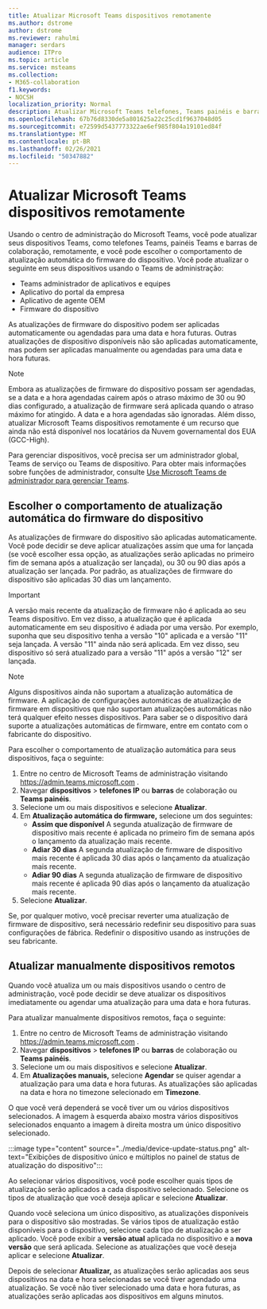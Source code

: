 ```yaml
---
title: Atualizar Microsoft Teams dispositivos remotamente
ms.author: dstrome
author: dstrome
ms.reviewer: rahulmi
manager: serdars
audience: ITPro
ms.topic: article
ms.service: msteams
ms.collection:
- M365-collaboration
f1.keywords:
- NOCSH
localization_priority: Normal
description: Atualizar Microsoft Teams telefones, Teams painéis e barras de colaboração remotamente usando o Teams de administração
ms.openlocfilehash: 67b76d8330de5a801625a22c25cd1f9637048d05
ms.sourcegitcommit: e72599d5437773322ae6ef985f804a19101ed84f
ms.translationtype: MT
ms.contentlocale: pt-BR
ms.lasthandoff: 02/26/2021
ms.locfileid: "50347882"
---
```

# <a name="update-microsoft-teams-devices-remotely"></a>Atualizar Microsoft Teams dispositivos remotamente

Usando o centro de administração do Microsoft Teams, você pode atualizar seus dispositivos Teams, como telefones Teams, painéis Teams e barras de colaboração, remotamente, e você pode escolher o comportamento de atualização automática do firmware do dispositivo. Você pode atualizar o seguinte em seus dispositivos usando o Teams de administração:

- Teams administrador de aplicativos e equipes
- Aplicativo do portal da empresa
- Aplicativo de agente OEM
- Firmware do dispositivo

As atualizações de firmware do dispositivo podem ser aplicadas automaticamente ou agendadas para uma data e hora futuras. Outras atualizações de dispositivo disponíveis não são aplicadas automaticamente, mas podem ser aplicadas manualmente ou agendadas para uma data e hora futuras.

> [!NOTE]
> Embora as atualizações de firmware do dispositivo possam ser agendadas, se a data e a hora agendadas cairem após o atraso máximo de 30 ou 90 dias configurado, a atualização de firmware será aplicada quando o atraso máximo for atingido. A data e a hora agendadas são ignoradas. Além disso, atualizar Microsoft Teams dispositivos remotamente é um recurso que ainda não está disponível nos locatários da Nuvem governamental dos EUA (GCC-High).

Para gerenciar dispositivos, você precisa ser um administrador global, Teams de serviço ou Teams de dispositivo. Para obter mais informações sobre funções de administrador, consulte [Use Microsoft Teams de administrador para gerenciar Teams](../using-admin-roles.md).

## <a name="choose-automatic-device-firmware-update-behavior"></a>Escolher o comportamento de atualização automática do firmware do dispositivo

As atualizações de firmware do dispositivo são aplicadas automaticamente. Você pode decidir se deve aplicar atualizações assim que uma for lançada (se você escolher essa opção, as atualizações serão aplicadas no primeiro fim de semana após a atualização ser lançada), ou 30 ou 90 dias após a atualização ser lançada. Por padrão, as atualizações de firmware do dispositivo são aplicadas 30 dias um lançamento.

> [!IMPORTANT]
> A versão mais recente da atualização de firmware não é aplicada ao seu Teams dispositivo. Em vez disso, a atualização que é aplicada automaticamente em seu dispositivo é adiada por uma versão. Por exemplo, suponha que seu dispositivo tenha a versão "10" aplicada e a versão "11" seja lançada. A versão "11" ainda não será aplicada. Em vez disso, seu dispositivo só será atualizado para a versão "11" após a versão "12" ser lançada.

> [!NOTE]
> Alguns dispositivos ainda não suportam a atualização automática de firmware. A aplicação de configurações automáticas de atualização de firmware em dispositivos que não suportam atualizações automáticas não terá qualquer efeito nesses dispositivos. Para saber se o dispositivo dará suporte a atualizações automáticas de firmware, entre em contato com o fabricante do dispositivo.

Para escolher o comportamento de atualização automática para seus dispositivos, faça o seguinte:

1. Entre no centro de Microsoft Teams de administração visitando https://admin.teams.microsoft.com .
2. Navegar **dispositivos**  >  **telefones IP** ou **barras** de colaboração ou **Teams painéis**.
3. Selecione um ou mais dispositivos e selecione **Atualizar**.
4. Em **Atualização automática do firmware,** selecione um dos seguintes:
    - **Assim que disponível** A segunda atualização de firmware de dispositivo mais recente é aplicada no primeiro fim de semana após o lançamento da atualização mais recente.
    - **Adiar 30 dias** A segunda atualização de firmware de dispositivo mais recente é aplicada 30 dias após o lançamento da atualização mais recente.
    - **Adiar 90 dias** A segunda atualização de firmware de dispositivo mais recente é aplicada 90 dias após o lançamento da atualização mais recente.
5. Selecione **Atualizar**.

Se, por qualquer motivo, você precisar reverter uma atualização de firmware de dispositivo, será necessário redefinir seu dispositivo para suas configurações de fábrica. Redefinir o dispositivo usando as instruções de seu fabricante.  

## <a name="manually-update-remote-devices"></a>Atualizar manualmente dispositivos remotos

Quando você atualiza um ou mais dispositivos usando o centro de administração, você pode decidir se deve atualizar os dispositivos imediatamente ou agendar uma atualização para uma data e hora futuras.

Para atualizar manualmente dispositivos remotos, faça o seguinte:

1. Entre no centro de Microsoft Teams de administração visitando https://admin.teams.microsoft.com .
2. Navegar **dispositivos**  >  **telefones IP** ou **barras** de colaboração ou **Teams painéis**.
3. Selecione um ou mais dispositivos e selecione **Atualizar**.
4. Em **Atualizações manuais,** selecione **Agendar** se quiser agendar a atualização para uma data e hora futuras. As atualizações são aplicadas na data e hora no timezone selecionado em **Timezone**.

O que você verá dependerá se você tiver um ou vários dispositivos selecionados. A imagem à esquerda abaixo mostra vários dispositivos selecionados enquanto a imagem à direita mostra um único dispositivo selecionado.

:::image type="content" source="../media/device-update-status.png" alt-text="Exibições de dispositivo único e múltiplos no painel de status de atualização do dispositivo":::

Ao selecionar vários dispositivos, você pode escolher quais tipos de atualização serão aplicados a cada dispositivo selecionado. Selecione os tipos de atualização que você deseja aplicar e selecione **Atualizar**.

Quando você seleciona um único dispositivo, as atualizações disponíveis para o dispositivo são mostradas. Se vários tipos de atualização estão disponíveis para o dispositivo, selecione cada tipo de atualização a ser aplicado. Você pode exibir a **versão atual** aplicada no dispositivo e a **nova versão** que será aplicada. Selecione as atualizações que você deseja aplicar e selecione **Atualizar**.

Depois de selecionar **Atualizar,** as atualizações serão aplicadas aos seus dispositivos na data e hora selecionadas se você tiver agendado uma atualização. Se você não tiver selecionado uma data e hora futuras, as atualizações serão aplicadas aos dispositivos em alguns minutos.

